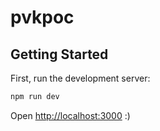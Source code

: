 # pvkpoc

## Getting Started

First, run the development server:

```bash
npm run dev
```

Open [http://localhost:3000](http://localhost:3000) :)

